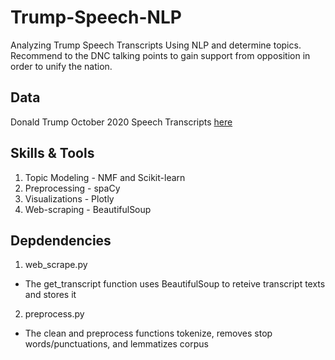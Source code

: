 # Trump-Speech-NLP
Analyzing Trump Speech Transcripts Using NLP and determine topics. Recommend to the DNC talking points to gain support from opposition in order to unify the nation.

## Data
Donald Trump October 2020 Speech Transcripts [here](https://www.rev.com/blog/transcripts/donald-trump-rally-speech-transcript-goodyear-az-october-28)

## Skills & Tools
1. Topic Modeling - NMF and Scikit-learn
2. Preprocessing - spaCy
3. Visualizations - Plotly
4. Web-scraping - BeautifulSoup

## Depdendencies
1. web_scrape.py
  - The get_transcript function uses BeautifulSoup to reteive transcript texts and stores it
2. preprocess.py
  - The clean and preprocess functions tokenize, removes stop words/punctuations, and lemmatizes corpus
